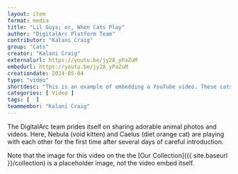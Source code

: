 ```yaml
---
layout: item
format: media
title: "Lil Guys; or, When Cats Play"
author: "DigitalArc Platform Team"
contributor: "Kalani Craig"
group: "Cats"
creator: "Kalani Craig"
externalurl: https://youtu.be/jy28_yPaZuM
embedurl: https://youtu.be/jy28_yPaZuM
creationdate: 2024-05-04
type: "video"
shortdesc: "This is an example of embedding a YouTube video. These cats were too cute not to include here."
categories: [ Video ]
tags: [  ]
teammember: "Kalani Craig"
---
```


The DigitalArc team prides itself on sharing adorable animal photos and videos. Here, Nebula (void kitten) and Caelus (diet orange cat) are playing with each other for the first time after several days of careful introduction.

Note that the image for this video on the the [Our Collection]({{ site.baseurl }}/collection) is a placeholder image, not the video embed itself.
